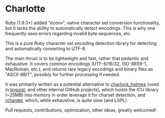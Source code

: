 Charlotte
=========

Ruby (1.9.3+) added "econv", native character set conversion functionality, but it lacks the ability to automatically detect encodings. This is why one
frequently sees errors regarding invalid byte sequences, etc.

This is a pure Ruby character set encoding detection library for detecting and automatically converting to UTF-8.

The main thrust is to be lightweight and fast, rather that pedantic and exhaustive. It covers common encodings (UTF-8/16/32, ISO-8859-1, MacRoman, etc.), and returns rare legacy encodings and binary files as "ASCII-8BIT", possibly for further processing if needed.

It was primarily written as a potential alternative to [charlock_holmes](https://github.com/brianmario/charlock_holmes) (used in [linguist](https:/github.com/github/linguist/), and other internal GitHub projects), which hoists the ICU library (~25MB) into memory in order leverage it for charset detection, and [rchardet](https://github.com/jmhodges/rchardet), which, while exhaustive, is quite slow (and LGPL).

Pull requests, contributions, optimization, other ideas, greatly welcomed!

